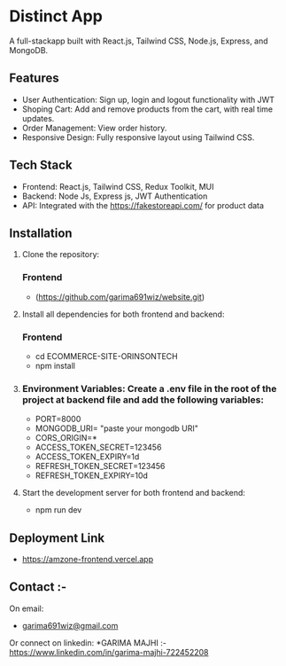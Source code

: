 # Distinct App
A full-stackapp built with React.js, Tailwind CSS, Node.js, Express, and MongoDB. 

## Features

* User Authentication: Sign up, login and logout functionality with JWT
* Shoping Cart: Add and remove products from the cart, with real time updates.
* Order Management: View order history.
* Responsive Design: Fully responsive layout using Tailwind CSS.

## Tech Stack

* Frontend: React.js, Tailwind CSS, Redux Toolkit, MUI
* Backend: Node Js, Express js, JWT Authentication
* API: Integrated with the https://fakestoreapi.com/ for product data

## Installation

1. Clone the repository:
   ### Frontend
   * (https://github.com/garima691wiz/website.git)


2. Install all dependencies for both frontend and backend:
    ### Frontend
   * cd ECOMMERCE-SITE-ORINSONTECH
   * npm install
 
3. ### Environment Variables: Create a .env file in the root of the project at backend file and add the following variables:
   * PORT=8000
   * MONGODB_URI= "paste your mongodb URI"
   * CORS_ORIGIN=*
   * ACCESS_TOKEN_SECRET=123456
   * ACCESS_TOKEN_EXPIRY=1d
   * REFRESH_TOKEN_SECRET=123456
   * REFRESH_TOKEN_EXPIRY=10d
4. Start the development server for both frontend and backend:
   * npm run dev
  
  ## Deployment Link

  * https://amzone-frontend.vercel.app

  ## Contact :-
On email:
* garima691wiz@gmail.com

Or connect on linkedin:
*GARIMA MAJHI :- https://www.linkedin.com/in/garima-majhi-722452208
